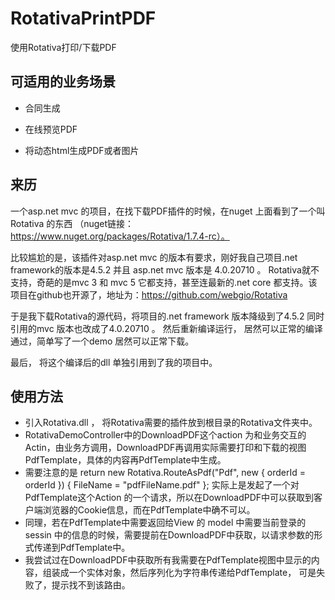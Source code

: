 # RotativaPrintPDF
使用Rotativa打印/下载PDF


## 可适用的业务场景
* 合同生成

* 在线预览PDF

* 将动态html生成PDF或者图片


## 来历

一个asp.net mvc 的项目，在找下载PDF插件的时候，在nuget 上面看到了一个叫 Rotativa 的东西 （nuget链接：https://www.nuget.org/packages/Rotativa/1.7.4-rc）。

比较尴尬的是，该插件对asp.net mvc  的版本有要求，刚好我自己项目.net framework的版本是4.5.2 并且 asp.net mvc 版本是 4.0.20710 。 Rotativa就不支持，奇葩的是mvc 3  和 mvc 5  它都支持，甚至连最新的.net core 都支持。该项目在github也开源了，地址为：https://github.com/webgio/Rotativa

于是我下载Rotativa的源代码，将项目的.net framework 版本降级到了4.5.2  同时引用的mvc 版本也改成了4.0.20710 。 然后重新编译运行， 居然可以正常的编译通过，简单写了一个demo  居然可以正常下载。

最后， 将这个编译后的dll 单独引用到了我的项目中。


## 使用方法

* 引入Rotativa.dll   ，  将Rotativa需要的插件放到根目录的Rotativa文件夹中。
* RotativaDemoController中的DownloadPDF这个action 为和业务交互的Actin，由业务方调用，DownloadPDF再调用实际需要打印和下载的视图PdfTemplate，具体的内容再PdfTemplate中生成。
* 需要注意的是  return new Rotativa.RouteAsPdf("Pdf", new { orderId = orderId }) { FileName = "pdfFileName.pdf" };   实际上是发起了一个对PdfTemplate这个Action 的一个请求，所以在DownloadPDF中可以获取到客户端浏览器的Cookie信息，而在PdfTemplate中确不可以。
* 同理，若在PdfTemplate中需要返回给View 的  model  中需要当前登录的sessin 中的信息的时候，需要提前在DownloadPDF中获取，以请求参数的形式传递到PdfTemplate中。
* 我尝试过在DownloadPDF中获取所有我需要在PdfTemplate视图中显示的内容，组装成一个实体对象，然后序列化为字符串传递给PdfTemplate， 可是失败了，提示找不到该路由。

